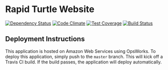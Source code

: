 # Rapid Turtle Website

[![Dependency Status](https://gemnasium.com/rapidturtle/com.rapidturtle.www.svg)](https://gemnasium.com/rapidturtle/com.rapidturtle.www) [![Code Climate](https://codeclimate.com/github/rapidturtle/com.rapidturtle.www/badges/gpa.svg)](https://codeclimate.com/github/rapidturtle/com.rapidturtle.www) [![Test Coverage](https://codeclimate.com/github/rapidturtle/com.rapidturtle.www/badges/coverage.svg)](https://codeclimate.com/github/rapidturtle/com.rapidturtle.www) [![Build Status](https://travis-ci.org/rapidturtle/com.rapidturtle.www.svg)](https://travis-ci.org/rapidturtle/com.rapidturtle.www)

## Deployment Instructions

This application is hosted on Amazon Web Services using OpsWorks. To deploy this application, simply push to the `master` branch. This will kick off a Travis CI build. If the build passes, the application will deploy automatically.
